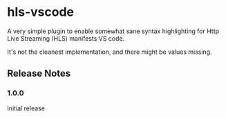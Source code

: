 # hls-vscode

A very simple plugin to enable somewhat sane syntax highlighting for Http Live Streaming (HLS) manifests VS code.

It's not the cleanest implementation, and there might be values missing.

## Release Notes

### 1.0.0
Initial release

